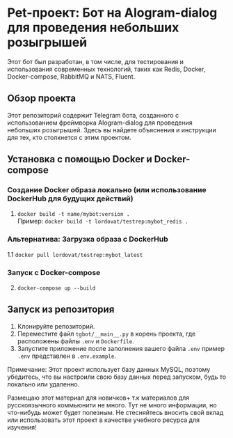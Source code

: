 # Pet-проект: Бот на AIogram-dialog для проведения небольших розыгрышей

Этот бот был разработан, в том числе, для тестирования и использования современных технологий, таких как Redis, Docker, Docker-compose, RabbitMQ и NATS, Fluent.

## Обзор проекта

Этот репозиторий содержит Telegram бота, созданного с использованием фреймворка AIogram-dialog для проведения небольших розыгрышей. Здесь вы найдете объяснения и инструкции для тех, кто столкнется с этим проектом.

## Установка с помощью Docker и Docker-compose

### Создание Docker образа локально (или использование DockerHub для будущих действий)
1. `docker build -t name/mybot:version .`  
   Пример: `docker build -t lordovat/testrep:mybot_redis .`

### Альтернатива: Загрузка образа с DockerHub
1.1 `docker pull lordovat/testrep:mybot_latest`

### Запуск с Docker-compose
2. `docker-compose up --build`

## Запуск из репозитория

1. Клонируйте репозиторий.
2. Переместите файл `tgbot/__main__.py` в корень проекта, где расположены файлы `.env` и `Dockerfile`.
3. Запустите приложение после заполнения вашего файла `.env`  пример `.env` представлен в `.env.example`.

Примечание: Этот проект использует базу данных MySQL, поэтому убедитесь, что вы настроили свою базу данных перед запуском, будь то локально или удаленно.

Размещаю этот материал для новичков+ т.к материалов для русскоязычного коммьюнити не много. Тут не много информации, но что-нибудь может будет полезным.
Не стесняйтесь вносить свой вклад или использовать этот проект в качестве учебного ресурса для изучения!
